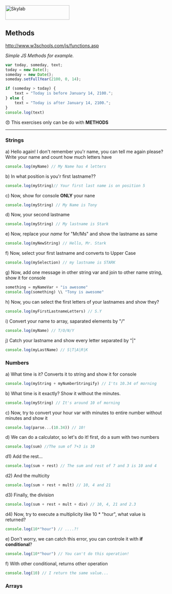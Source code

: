 <img src="http://www.skylabcoders.com/images/403/default.png" alt="Skylab" style="width:200px;height:45px;">

## Methods

http://www.w3schools.com/js/functions.asp

*Simple JS Methods for example.*

```javascript
var today, someday, text;
today = new Date();
someday = new Date();
someday.setFullYear(2100, 0, 14);

if (someday > today) {
    text = "Today is before January 14, 2100.";
} else {
    text = "Today is after January 14, 2100.";
}
console.log(text)

```
:angry: This exercises only can be do with **METHODS**

---


### Strings
a) Hello again! I don't remember you'r name, you can tell me again please?
Write your name and count how much letters have
```javascript
console.log(myName) // My Name has 4 letters 
```

b) In what position is you'r first lastname??
```javascript
console.log(myString)// Your first last name is on position 5
```
 
c) Now, show for console **ONLY** your nane 
```javascript
console.log(myString) // My Name is Tony 
```
 
d) Now, your second lastname 
```javascript
console.log(myString) // My lastname is Stark
```
 
e) Now, replace your *name* for "Mr/Ms" and show the lastname as same 
```javascript
console.log(myNewString) // Hello, Mr. Stark 
```
 
f) Now, select your first lastname and converts to Upper Case
```javascript
console.log(mySelection) // my lastname is STARK
```

g) Now, add one message in other string var and join to other name string, show it for console
```javascript
something = myNameVar + "is awesome"
console.log(something) \\ "Tony is awesome"

```

h) Now, you can select the first letters of your lastnames and show they?
```javascript
console.log(myFirstLastnameLetters) // S.Y
```

i) Convert your name to array, saparated elements by "/"
```javascript
console.log(myName) // T/O/N/Y
```

j) Catch your lastname and show every letter separated by "|"
```javascript
console.log(myLastName) // S|T|A|R|K
```


### Numbers
a) What time is it? Converts it to string and show it for console
```javascript
console.log(myString + myNumberStringify) // I'ts 10.34 of morning
```

b) What time is it exactly? Show it without the minutes.
```javascript
console.log(myString) // It's around 10 of morning
```

c) Now, try to convert your hour var with minutes to entire number without minutes and show it
```javascript
console.log(parse...(10.34)) // 10!
```

d) We can do a calculator, so let's do it! first, do a sum with two numbers
```javascript
console.log(sum) //The sum of 7+3 is 10
```

d1) Add the rest...
```javascript
console.log(sum + rest) // The sum and rest of 7 and 3 is 10 and 4 
```

d2) And the multicity
```javascript
console.log(sum + rest + mult) // 10, 4 and 21
```

d3) Finally, the division
```javascript
console.log(sum + rest + mult + div) // 10, 4, 21 and 2.3
```

d4) Now, try to execute a multiplicity like 10 * "hour", what value is returned?
```javascript
console.log(10*"hour") // ....?!
```

e) Don't worry, we can catch this error, you can controle it with **if conditional**?
```javascript
console.log(10*"hour") // You can't do this operation!
```

f) With other conditional, returns other operation
```javascript
console.log(10) // I return the same value...
```

### Arrays

